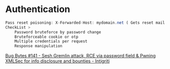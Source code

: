 # Authentication

```jsx
Pass reset poisoning: X-Forwarded-Host: mydomain.net ( Gets reset mail to my mail like middleware [CHECK ACCESS LOG])
CheckList >
	Password bruteforce by password change
	Bruteforceable cookie or otp
	Multiple credentials per request
	Response manipulation
```

[Bug Bytes #141 - Sesh Gremlin attack, RCE via password field &  Pwning XMLSec for info disclosure and bounties - Intigriti](https://blog.intigriti.com/2021/10/06/bug-bytes-141-sesh-gremlin-attack-rce-via-password-field-pwning-xmlsec-for-info-disclosure-and-bounties/)